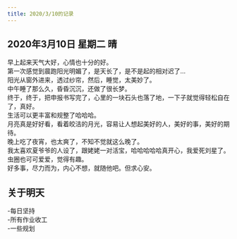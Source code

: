 ```yaml
---
title: 2020/3/10的记录
---
```

## 2020年3月10日 星期二 晴
早上起来天气大好，心情也十分的好。  
第一次感觉到晨跑阳光明媚了，是天长了，是不是起的相对迟了...  
阳光从窗外进来，透过纱帘，然后，睡觉，太美妙了。  
中午睡了那么久，昏昏沉沉，还做了很长梦。  
终于，终于，把申报书写完了，心里的一块石头也落了地，一下子就觉得轻松自在了，真好。  
生活可以更丰富和规整了哈哈哈。  
月亮真是好好看，看着皎洁的月光，容易让人想起美好的人，美好的事，美好的期待。  
晚上吃了夜宵，也太爽了，不知不觉就这么晚了。  
我太喜欢夏爷爷的人设了，跟姥姥一对活宝，哈哈哈哈哈真开心，我爱死刘星了。虫圈也可可爱爱，觉得有趣。  
好多事，尽力而为，内心不想，就随他吧。但求心安。  
## 关于明天
-每日坚持  
-所有作业收工  
-一些规划